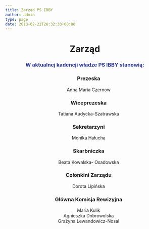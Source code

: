 ```yaml
---
title: Zarząd PS IBBY
author: admin
type: page
date: 2013-02-22T20:32:33+00:00
---
```

<div style="text-align: center; margin-top: 20px;">
	<h1>Zarząd</h1>

<h3 style="color: #28348A;">W aktualnej kadencji władze PS IBBY stanowią:</h3>

<ul style="list-style: none;"><h3>Prezeska</h3>

  <li>Anna Maria Czernow</li></ul>

<ul style="list-style: none;"><h3>Wiceprezeska</h3>

  <li>Tatiana Audycka-Szatrawska</li></ul>

<ul style="list-style: none;"><h3>Sekretarzyni</h3>

  <li>Monika Hałucha</li></ul>

<ul style="list-style: none;"><h3>Skarbniczka</h3>

  <li>Beata Kowalska- Osadowska</li></ul>

<ul style="list-style: none;"><h3>Członkini Zarządu</h3>

  <li>Dorota Lipińska</li></ul>
 


<ul style="list-style: none;"><h3>Główna Komisja Rewizyjna</h3>

  <li>Maria Kulik</li>

  <li>Agnieszka Dobrowolska</li>

  <li>Grażyna Lewandowicz-Nosal</li></ul> </div>
  